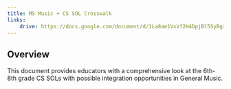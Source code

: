 ```yaml
---
title: MS Music + CS SOL Crosswalk
links:
    drive: https://docs.google.com/document/d/1La8ae1VxVf2H4DpjBl5SyBgx0QP68NFdPKf2qSru_Kw/edit?usp=drive_link
---
```


## Overview
This document provides educators with a comprehensive look at the 6th- 8th grade CS SOLs with possible integration opportunities in General Music.
